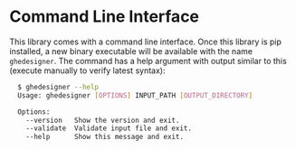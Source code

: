 # Command Line Interface

This library comes with a command line interface. Once this library is pip installed, a new binary executable will be available with the name `ghedesigner`. The command has a help argument with output similar to this (execute manually to verify latest syntax):
```bash
  $ ghedesigner --help
  Usage: ghedesigner [OPTIONS] INPUT_PATH [OUTPUT_DIRECTORY]

  Options:
    --version   Show the version and exit.
    --validate  Validate input file and exit.
    --help      Show this message and exit.
```
